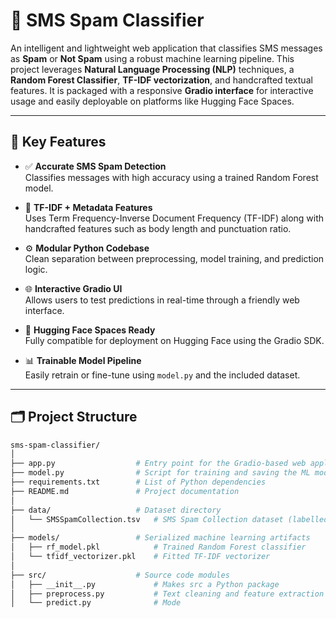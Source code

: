 # 📩 SMS Spam Classifier

An intelligent and lightweight web application that classifies SMS messages as **Spam** or **Not Spam** using a robust machine learning pipeline. This project leverages **Natural Language Processing (NLP)** techniques, a **Random Forest Classifier**, **TF-IDF vectorization**, and handcrafted textual features. It is packaged with a responsive **Gradio interface** for interactive usage and easily deployable on platforms like Hugging Face Spaces.

---

## 📌 Key Features

- ✅ **Accurate SMS Spam Detection**  
  Classifies messages with high accuracy using a trained Random Forest model.

- 🧠 **TF-IDF + Metadata Features**  
  Uses Term Frequency-Inverse Document Frequency (TF-IDF) along with handcrafted features such as body length and punctuation ratio.

- ⚙️ **Modular Python Codebase**  
  Clean separation between preprocessing, model training, and prediction logic.

- 🌐 **Interactive Gradio UI**  
  Allows users to test predictions in real-time through a friendly web interface.

- 🚀 **Hugging Face Spaces Ready**  
  Fully compatible for deployment on Hugging Face using the Gradio SDK.

- 📊 **Trainable Model Pipeline**  
  Easily retrain or fine-tune using `model.py` and the included dataset.

---

## 🗂️ Project Structure
``` bash
sms-spam-classifier/
│
├── app.py                  # Entry point for the Gradio-based web application
├── model.py                # Script for training and saving the ML model and vectorizer
├── requirements.txt        # List of Python dependencies
├── README.md               # Project documentation
│
├── data/                   # Dataset directory
│   └── SMSSpamCollection.tsv   # SMS Spam Collection dataset (labelled messages)
│
├── models/                 # Serialized machine learning artifacts
│   ├── rf_model.pkl            # Trained Random Forest classifier
│   └── tfidf_vectorizer.pkl    # Fitted TF-IDF vectorizer
│
├── src/                    # Source code modules
│   ├── __init__.py             # Makes src a Python package
│   ├── preprocess.py           # Text cleaning and feature extraction utilities
│   └── predict.py              # Mode


